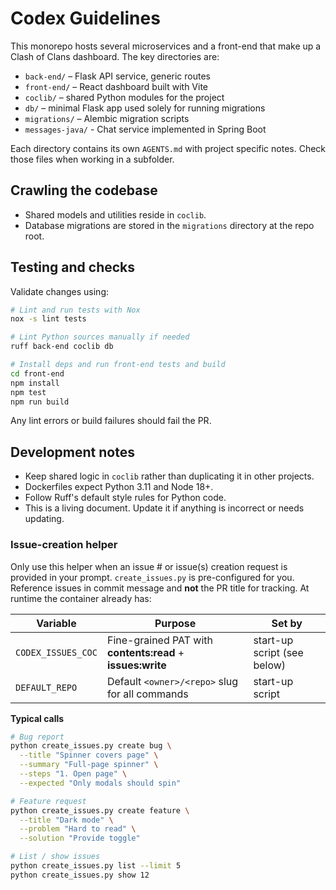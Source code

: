 # Codex Guidelines

This monorepo hosts several microservices and a front-end that make up a Clash of Clans dashboard. The key directories are:

- `back-end/` – Flask API service, generic routes
- `front-end/` – React dashboard built with Vite
- `coclib/` – shared Python modules for the project
- `db/` – minimal Flask app used solely for running migrations
- `migrations/` – Alembic migration scripts
- `messages-java/` - Chat service implemented in Spring Boot

Each directory contains its own `AGENTS.md` with project specific notes. Check those files when working in a subfolder.

## Crawling the codebase
- Shared models and utilities reside in `coclib`.
- Database migrations are stored in the `migrations` directory at the repo root.

## Testing and checks

Validate changes using:

```bash
# Lint and run tests with Nox
nox -s lint tests

# Lint Python sources manually if needed
ruff back-end coclib db

# Install deps and run front-end tests and build
cd front-end
npm install
npm test
npm run build
```

Any lint errors or build failures should fail the PR.

## Development notes

- Keep shared logic in `coclib` rather than duplicating it in other projects.
- Dockerfiles expect Python 3.11 and Node 18+.
- Follow Ruff's default style rules for Python code.
- This is a living document. Update it if anything is incorrect or needs updating.

### Issue-creation helper

Only use this helper when an issue # or issue(s) creation request is provided in your prompt.
`create_issues.py` is pre-configured for you. Reference issues in commit message and **not** the PR title for tracking. 
At runtime the container already has:

| Variable | Purpose | Set by |
|----------|---------|--------|
| `CODEX_ISSUES_COC` | Fine-grained PAT with **contents:read** + **issues:write** | start-up script (see below) |
| `DEFAULT_REPO` | Default `<owner>/<repo>` slug for all commands | start-up script |

**Typical calls**

```bash
# Bug report 
python create_issues.py create bug \
  --title "Spinner covers page" \
  --summary "Full-page spinner" \
  --steps "1. Open page" \
  --expected "Only modals should spin"

# Feature request
python create_issues.py create feature \
  --title "Dark mode" \
  --problem "Hard to read" \
  --solution "Provide toggle"

# List / show issues
python create_issues.py list --limit 5
python create_issues.py show 12
